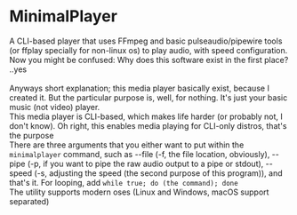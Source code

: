 # MinimalPlayer
A CLI-based player that uses FFmpeg and basic pulseaudio/pipewire tools (or ffplay specially for non-linux os) to play audio, with speed configuration.
<br>Now you might be confused: Why does this software exist in the first place?
<br>..yes
<br>
<br>Anyways short explanation; this media player basically exist, because I created it. But the particular purpose is, well, for nothing. It's just your basic music (not video) player.
<br>This media player is CLI-based, which makes life harder (or probably not, I don't know). Oh right, this enables media playing for CLI-only distros, that's the purpose
<br>There are three arguments that you either want to put within the `minimalplayer` command, such as --file (-f, the file location, obviously), --pipe (-p, if you want to pipe the raw audio output to a pipe or stdout), --speed (-s, adjusting the speed (the second purpose of this program)), and that's it. For looping, add `while true; do (the command); done`
<br>The utility supports modern oses (Linux and Windows, macOS support separated)
